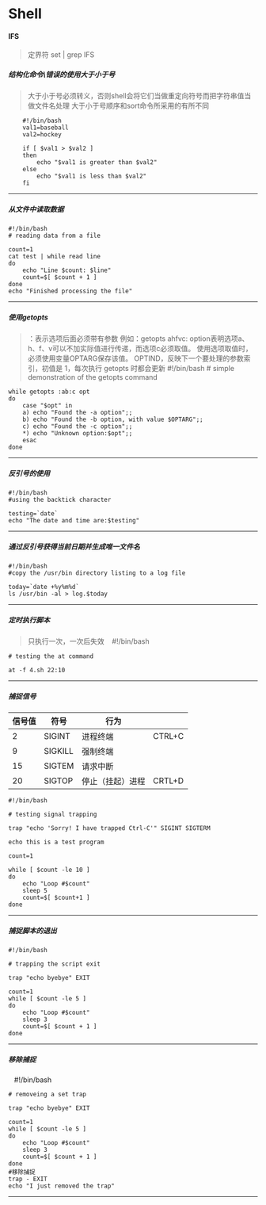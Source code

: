 # Shell
#### **IFS**
> 定界符
		set | grep IFS
		
##### 结构化命令\错误的使用大于小于号
> 大于小于号必须转义，否则shell会将它们当做重定向符号而把字符串值当做文件名处理
> 大于小于号顺序和sort命令所采用的有所不同

		#!/bin/bash
		val1=baseball
		val2=hockey

		if [ $val1 > $val2 ]
		then
			echo "$val1 is greater than $val2"
		else
			echo "$val1 is less than $val2"
		fi
****
##### 从文件中读取数据
    #!/bin/bash
    # reading data from a file

    count=1
    cat test | while read line
    do
        echo "Line $count: $line"
        count=$[ $count + 1 ]
    done
    echo "Finished processing the file"
****
##### 使用getopts
> ：表示选项后面必须带有参数
> 例如：getopts ahfvc: option表明选项a、h、f、v可以不加实际值进行传递，而选项c必须取值。
> 使用选项取值时，必须使用变量OPTARG保存该值。
> OPTIND，反映下一个要处理的参数索引，初值是 1，每次执行 getopts 时都会更新
    #!/bin/bash
    # simple demonstration of the getopts command

    while getopts :ab:c opt
    do
        case "$opt" in
        a) echo "Found the -a option";;
        b) echo "Found the -b option, with value $OPTARG";;
        c) echo "Found the -c option";;
        *) echo "Unknown option:$opt";;
        esac
    done
****
##### 反引号的使用
    #!/bin/bash
    #using the backtick character

    testing=`date`
    echo "The date and time are:$testing"
    
****

##### 通过反引号获得当前日期并生成唯一文件名
    #!/bin/bash
    #copy the /usr/bin directory listing to a log file

    today=`date +%y%m%d`
    ls /usr/bin -al > log.$today
****

##### 定时执行脚本
> 只执行一次，一次后失效
    #!/bin/bash

    # testing the at command

    at -f 4.sh 22:10
****
##### 捕捉信号
|信号值|符号|行为|    |
|-----|----|----|----|
|2|SIGINT|进程终端|CTRL+C|
|9|SIGKILL|强制终端|
|15|SIGTEM|请求中断|
|20|SIGTOP|停止（挂起）进程|CRTL+D|

    #!/bin/bash

    # testing signal trapping

    trap "echo 'Sorry! I have trapped Ctrl-C'" SIGINT SIGTERM

    echo this is a test program

    count=1

    while [ $count -le 10 ]
    do
        echo "Loop #$count"
        sleep 5
        count=$[ $count+1 ]
    done
****
##### 捕捉脚本的退出
    #!/bin/bash

    # trapping the script exit

    trap "echo byebye" EXIT

    count=1
    while [ $count -le 5 ]
    do
        echo "Loop #$count"
        sleep 3
        count=$[ $count + 1 ]
    done
 *****
##### 移除捕捉
    #!/bin/bash

    # removeing a set trap

    trap "echo byebye" EXIT

    count=1
    while [ $count -le 5 ]
    do
        echo "Loop #$count"
        sleep 3
        count=$[ $count + 1 ]
    done
    #移除捕捉
    trap - EXIT
    echo "I just removed the trap"
    
****
